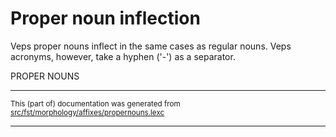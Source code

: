 # Proper noun inflection

Veps proper nouns inflect in the same cases as regular
nouns. Veps acronyms, however, take a hyphen ('-') as a separator.

PROPER NOUNS 

* * *

<small>This (part of) documentation was generated from [src/fst/morphology/affixes/propernouns.lexc](https://github.com/giellalt/lang-vep/blob/main/src/fst/morphology/affixes/propernouns.lexc)</small>

---

